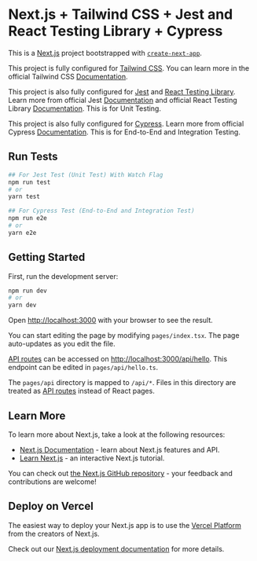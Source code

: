 # Next.js + Tailwind CSS + Jest and React Testing Library + Cypress

This is a [Next.js](https://nextjs.org/) project bootstrapped with [`create-next-app`](https://github.com/vercel/next.js/tree/canary/packages/create-next-app).

This project is fully configured for [Tailwind CSS](https://tailwindcss.com). You can learn more in the official Tailwind CSS [Documentation](https://tailwindcss.com/docs/guides/nextjs).

This project is also fully configured for [Jest](https://jestjs.io) and [React Testing Library](https://testing-library.com). Learn more from official Jest [Documentation](https://jestjs.io/docs/getting-started) and official React Testing Library [Documentation](https://testing-library.com/docs/). This is for Unit Testing.

This project is also fully configured for [Cypress](https://www.cypress.io). Learn more from official Cypress [Documentation](https://docs.cypress.io/guides/getting-started/installing-cypress). This is for End-to-End and Integration Testing.

## Run Tests

```bash
## For Jest Test (Unit Test) With Watch Flag
npm run test
# or
yarn test

## For Cypress Test (End-to-End and Integration Test)
npm run e2e
# or
yarn e2e
```

## Getting Started

First, run the development server:

```bash
npm run dev
# or
yarn dev
```

Open [http://localhost:3000](http://localhost:3000) with your browser to see the result.

You can start editing the page by modifying `pages/index.tsx`. The page auto-updates as you edit the file.

[API routes](https://nextjs.org/docs/api-routes/introduction) can be accessed on [http://localhost:3000/api/hello](http://localhost:3000/api/hello). This endpoint can be edited in `pages/api/hello.ts`.

The `pages/api` directory is mapped to `/api/*`. Files in this directory are treated as [API routes](https://nextjs.org/docs/api-routes/introduction) instead of React pages.

## Learn More

To learn more about Next.js, take a look at the following resources:

- [Next.js Documentation](https://nextjs.org/docs) - learn about Next.js features and API.
- [Learn Next.js](https://nextjs.org/learn) - an interactive Next.js tutorial.

You can check out [the Next.js GitHub repository](https://github.com/vercel/next.js/) - your feedback and contributions are welcome!

## Deploy on Vercel

The easiest way to deploy your Next.js app is to use the [Vercel Platform](https://vercel.com/new?utm_medium=default-template&filter=next.js&utm_source=create-next-app&utm_campaign=create-next-app-readme) from the creators of Next.js.

Check out our [Next.js deployment documentation](https://nextjs.org/docs/deployment) for more details.
